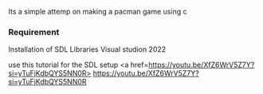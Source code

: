 Its a simple attemp on making a pacman game using c

<h3>Requirement</h3>
Installation of SDL Libraries 
Visual studion 2022

use this tutorial for the SDL setup
<a href=https://youtu.be/XfZ6WrV5Z7Y?si=yTuFjKdbQYS5NN0R> https://youtu.be/XfZ6WrV5Z7Y?si=yTuFjKdbQYS5NN0R</a>
